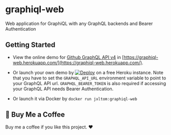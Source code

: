 # graphiql-web

Web application for GraphiQL with any GraphQL backends and Bearer Authentication

## Getting Started

- View the online demo for [Github GraphQL API v4](https://developer.github.com/v4/) in [https://graphiql-web.herokuapp.com/](https://graphiql-web.herokuapp.com/).

- Or launch your own demo by [![Deploy](https://www.herokucdn.com/deploy/button.svg)](https://heroku.com/deploy)
 on a free Heroku instance. Note that you have to set the ```GRAPHQL_API_URL``` environment variable to point to your GraphQL API url. ```GRAPHQL_BEARER_TOKEN``` is also required if accessing your GraphQL API needs Bearer Authentication.

- Or launch it via Docker by ```docker run jxltom:graphiql-web```

## :sparkling_heart: Buy Me a Coffee

Buy me a coffee if you like this project. :heart:
